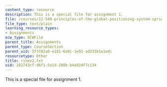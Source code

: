 ```yaml
---
content_type: resource
description: This is a special file for assignment 1.
file: /courses/12-540-principles-of-the-global-positioning-system-spring-2012/102743cfd6f15a1d208bb4a924f7c134_rinex2.txt
file_type: text/plain
learning_resource_types:
- Assignments
ocw_type: OCWFile
parent_title: Assignments
parent_type: CourseSection
parent_uid: 5f3f82a0-e181-6a0c-1e91-ad333b1a1edc
resourcetype: Other
title: rinex2.txt
uid: 102743cf-d6f1-5a1d-208b-b4a924f7c134
---
```

This is a special file for assignment 1.

